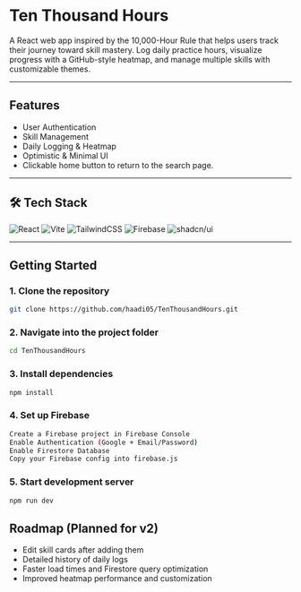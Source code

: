 # Ten Thousand Hours

A React web app inspired by the 10,000-Hour Rule that helps users track their journey toward skill mastery. Log daily practice hours, visualize progress with a GitHub-style heatmap, and manage multiple skills with customizable themes.

---

## Features

- User Authentication
- Skill Management
- Daily Logging & Heatmap
- Optimistic & Minimal UI
- Clickable home button to return to the search page.

---

## 🛠 Tech Stack

![React](https://img.shields.io/badge/React-20232A?style=for-the-badge&logo=react&logoColor=61DAFB)
![Vite](https://img.shields.io/badge/Vite-646CFF?style=for-the-badge&logo=vite&logoColor=white)
![TailwindCSS](https://img.shields.io/badge/Tailwind-38B2AC?style=for-the-badge&logo=tailwind-css&logoColor=white)
![Firebase](https://img.shields.io/badge/Firebase-FFCA28?style=for-the-badge&logo=firebase&logoColor=black)
![shadcn/ui](https://img.shields.io/badge/shadcn%2Fui-000000?style=for-the-badge&logo=radix-ui&logoColor=white)

---

## Getting Started

### 1. Clone the repository

```bash
git clone https://github.com/haadi05/TenThousandHours.git
```

### 2. Navigate into the project folder

```bash
cd TenThousandHours
```

### 3. Install dependencies

```bash
npm install
```

### 4. Set up Firebase

```bash
Create a Firebase project in Firebase Console
Enable Authentication (Google + Email/Password)
Enable Firestore Database
Copy your Firebase config into firebase.js
```

### 5. Start development server

```bash
npm run dev
```

## Roadmap (Planned for v2)

- Edit skill cards after adding them
- Detailed history of daily logs
- Faster load times and Firestore query optimization
- Improved heatmap performance and customization
